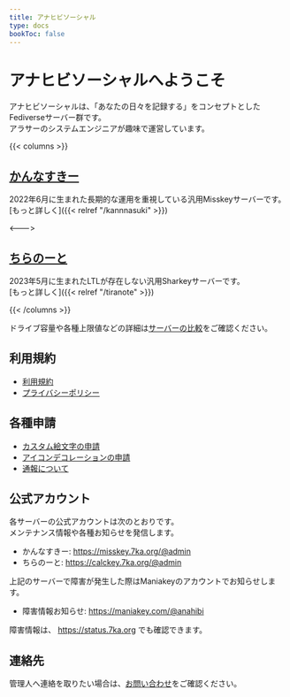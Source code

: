 ```yaml
---
title: アナヒビソーシャル
type: docs
bookToc: false
---
```


# アナヒビソーシャルへようこそ

アナヒビソーシャルは、「あなたの日々を記録する」をコンセプトとしたFediverseサーバー群です。  
アラサーのシステムエンジニアが趣味で運営しています。

{{< columns >}}
## [かんなすきー](https://misskey.7ka.org/)

2022年6月に生まれた長期的な運用を重視している汎用Misskeyサーバーです。  
[もっと詳しく]({{< relref "/kannnasuki" >}})  

<--->

## [ちらのーと](http://calckey.7ka.org/)

2023年5月に生まれたLTLが存在しない汎用Sharkeyサーバーです。  
[もっと詳しく]({{< relref "/tiranote" >}})  

{{< /columns >}}

ドライブ容量や各種上限値などの詳細は[サーバーの比較](/server-list)をご確認ください。

## 利用規約

- [利用規約](/rule)
- [プライバシーポリシー](/privacy)

## 各種申請

- [カスタム絵文字の申請](/procedure/emoji)
- [アイコンデコレーションの申請](/procedure/icon-deco)
- [通報について](/procedure/report)

## 公式アカウント

各サーバーの公式アカウントは次のとおりです。  
メンテナンス情報や各種お知らせを発信します。

- かんなすきー: https://misskey.7ka.org/@admin
- ちらのーと: https://calckey.7ka.org/@admin

上記のサーバーで障害が発生した際はManiakeyのアカウントでお知らせします。

- 障害情報お知らせ: https://maniakey.com/@anahibi

障害情報は、 https://status.7ka.org でも確認できます。


## 連絡先

管理人へ連絡を取りたい場合は、[お問い合わせ](/contact)をご確認ください。
